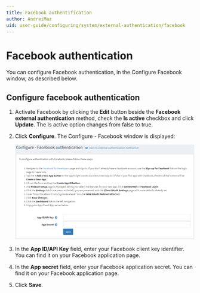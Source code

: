 ```yaml
---
title: Facebook authentification
author: AndreiMaz
uid: user-guide/configuring/system/external-authentication/facebook
---
```

# Facebook authentication

You can configure Facebook authentication, in the Configure Facebook window, as described below.

## Configure facebook authentication

1. Activate Facebook by clicking the **Edit** button beside the **Facebook external authentication** method, check the **Is active** checkbox and click **Update**. The Is active option changes from false to true.
1. Click **Configure**. The Configure - Facebook window is displayed:

    ![Facebook](_static/facebook/facebook-auth.png)
1. In the **App ID/API Key** field, enter your Facebook client key identifier. You can find it on your Facebook application page.
1. In the **App secret** field, enter your Facebook application secret. You can find it on your Facebook application page.
1. Click **Save**.
